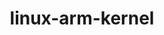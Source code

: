 ---
parent_project: linux
permalink: /engineering/projects/linux/linux-arm-kernel/
project_link_name: linux-arm-kernel
project_stats: 'true'
project_url: https://git.kernel.org/pub/scm/linux/kernel/git/torvalds/linux.git/commit/
title: linux-arm-kernel
image: /assets/images/projects/kernel.png
---